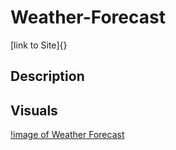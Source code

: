 # Weather-Forecast

[link to Site]{}

## Description

## Visuals

[!image of Weather Forecast](images/Weather-api.png)
